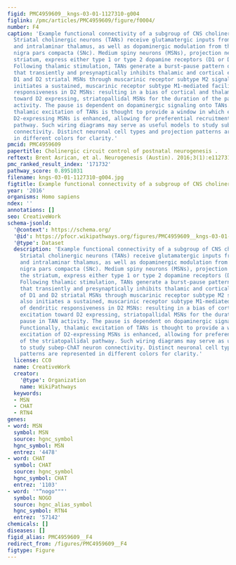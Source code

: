 ```yaml
---
figid: PMC4959609__kngs-03-01-1127310-g004
figlink: /pmc/articles/PMC4959609/figure/f0004/
number: F4
caption: 'Example functional connectivity of a subgroup of CNS cholinergic neurons.
  Striatal cholinergic neurons (TANs) receive glutamatergic inputs from both cortex
  and intralaminar thalamus, as well as dopaminergic modulation from the substantia
  nigra pars compacta (SNc). Medium spiny neurons (MSNs), projection neurons in the
  striatum, express either type 1 or type 2 dopamine receptors (D1 or D2, respectively).
  Following thalamic stimulation, TANs generate a burst-pause pattern of activity
  that transiently and presynaptically inhibits thalamic and cortical excitation of
  D1 and D2 striatal MSNs through muscarinic receptor subtype M2 signaling. It also
  initiates a sustained, muscarinic receptor subtype M1-mediated facilitation of dendritic
  responsiveness in D2 MSNs: resulting in a bias of cortical and thalamic excitation
  toward D2 expressing, striatopallidal MSNs for the duration of the pause in TAN
  activity. The pause is dependent on dopaminergic signaling onto TANs. Functionally,
  thalamic excitation of TANs is thought to provide a window in which excitation of
  D2-expressing MSNs is enhanced, allowing for preferential recruitment of the striatopallidal
  pathway. Such wiring diagrams may serve as useful models to study subep-ChAT neuron
  connectivity. Distinct neuronal cell types and projection patterns are represented
  in different colors for clarity.'
pmcid: PMC4959609
papertitle: Cholinergic circuit control of postnatal neurogenesis .
reftext: Brent Asrican, et al. Neurogenesis (Austin). 2016;3(1):e1127310.
pmc_ranked_result_index: '171732'
pathway_score: 0.8951031
filename: kngs-03-01-1127310-g004.jpg
figtitle: Example functional connectivity of a subgroup of CNS cholinergic neurons
year: '2016'
organisms: Homo sapiens
ndex: ''
annotations: []
seo: CreativeWork
schema-jsonld:
  '@context': https://schema.org/
  '@id': https://pfocr.wikipathways.org/figures/PMC4959609__kngs-03-01-1127310-g004.html
  '@type': Dataset
  description: 'Example functional connectivity of a subgroup of CNS cholinergic neurons.
    Striatal cholinergic neurons (TANs) receive glutamatergic inputs from both cortex
    and intralaminar thalamus, as well as dopaminergic modulation from the substantia
    nigra pars compacta (SNc). Medium spiny neurons (MSNs), projection neurons in
    the striatum, express either type 1 or type 2 dopamine receptors (D1 or D2, respectively).
    Following thalamic stimulation, TANs generate a burst-pause pattern of activity
    that transiently and presynaptically inhibits thalamic and cortical excitation
    of D1 and D2 striatal MSNs through muscarinic receptor subtype M2 signaling. It
    also initiates a sustained, muscarinic receptor subtype M1-mediated facilitation
    of dendritic responsiveness in D2 MSNs: resulting in a bias of cortical and thalamic
    excitation toward D2 expressing, striatopallidal MSNs for the duration of the
    pause in TAN activity. The pause is dependent on dopaminergic signaling onto TANs.
    Functionally, thalamic excitation of TANs is thought to provide a window in which
    excitation of D2-expressing MSNs is enhanced, allowing for preferential recruitment
    of the striatopallidal pathway. Such wiring diagrams may serve as useful models
    to study subep-ChAT neuron connectivity. Distinct neuronal cell types and projection
    patterns are represented in different colors for clarity.'
  license: CC0
  name: CreativeWork
  creator:
    '@type': Organization
    name: WikiPathways
  keywords:
  - MSN
  - CHAT
  - RTN4
genes:
- word: MSN
  symbol: MSN
  source: hgnc_symbol
  hgnc_symbol: MSN
  entrez: '4478'
- word: CHAT
  symbol: CHAT
  source: hgnc_symbol
  hgnc_symbol: CHAT
  entrez: '1103'
- word: '"“nogo"""'
  symbol: NOGO
  source: hgnc_alias_symbol
  hgnc_symbol: RTN4
  entrez: '57142'
chemicals: []
diseases: []
figid_alias: PMC4959609__F4
redirect_from: /figures/PMC4959609__F4
figtype: Figure
---
```

